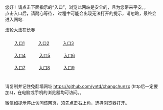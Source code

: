 您好！请点击下面指示的“入口”，浏览此网站是安全的，且为您带来平安。。 <br/>
点击入口后，请耐心等待， 过程中可能会出现无法打开的提示，请忽略，最终会进入网站. </br>

法轮大法在长春<br/>
<div style="padding:10px"><a style="margin:20px" target="_blank" href="https://d2cbyyeigl4p39.cloudfront.net/2Qpsp?qekkxki" id="ccLink1" rel="nofollow">入口1</a> <a target="_blank" style="margin:20px" href="https://d1stt6al92kw7g.cloudfront.net/2Qpsp?lgegctdd" id="ccLink2" rel="nofollow">入口2</a> <a style="margin:20px" target="_blank" href="https://d2gf1x00lhqd0j.cloudfront.net/2Qpsp?knsldg" id="ccLink3" rel="nofollow">入口3</a></div>

<div style="padding:10px" ><a style="margin:20px" target="_blank" href="https://d2cbyyeigl4p39.cloudfront.net/2Qpsp?qekkxki" id="ccLink4" rel="nofollow">入口4</a> <a style="margin:20px" href="https://d1stt6al92kw7g.cloudfront.net/2Qpsp?lgegctdd" target="_blank" id="ccLink5" rel="nofollow">入口5</a> <a style="margin:20px" href="https://d2gf1x00lhqd0j.cloudfront.net/2Qpsp?knsldg" target="_blank" id="ccLink6" rel="nofollow">入口6</a></div>

<div style="padding:10px"><a style="margin:20px" target="_blank" href="https://d2cbyyeigl4p39.cloudfront.net/2Qpsp?qekkxki" id="ccLink7" rel="nofollow">入口7</a> <a style="margin:20px" href="https://d1stt6al92kw7g.cloudfront.net/2Qpsp?lgegctdd" target="_blank" id="ccLink8" rel="nofollow">入口8</a> <a style="margin:20px" target="_blank" href="https://d2gf1x00lhqd0j.cloudfront.net/2Qpsp?knsldg" id="ccLink9" rel="nofollow">入口9</a></div>

<br/>



请复制并记住免翻墙网址 https://github.com/yntd/changchunzx (http后一定要加s)，在电脑或手机的浏览器均可访问。。<br/>

微信如提示停止访问该网页，须先点击右上角，选择浏览器打开。
